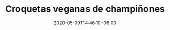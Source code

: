 ---
title: "Croquetas veganas de champiñones"
date: 2020-05-09T14:46:10+06:00
description: "Croquetas veganas de champiñones"
type: "recipe"
image: "images/recipes/croquetas-veganas-champiñones.jpg"
cuisine: Española
suitableForDiet: VeganDiet
categories: finger food
yield: 4 porciones
prepTime: 30
cookTime: 15
totalTime: 45
tags:
  - "champiñones"
  - "puerros"
  - "patatas"
ingredients:
- champiñones
- patatas
- puerro
- pimentón en polvo
- vino blanco
- salsa soja
- perejíl
- aceite de girasol
- agua
- harina
- sal marina
- pimienta negra
directions:
- Limpia y corta los champiñones en cubitos junto al puerro y ponlos en una olla con aceite.
- Cocina a fuego vivo 3 minutos, baja el fuego y añade el vino blanco y las patatas troceadas. 
- Saltea un par de minutos antes de añadir el agua y la salsa de soja, mas una pizca de sal y un poco de pimienta negra, a poder ser recién molida.
- Deja cocinando hasta que las patatas estén completamente blandas y ya no quede líquido. Apaga el fuego y añade perejíl picado, pimentón en polvo y la nata de soja. Mezcla todo hasta obtener una consistencia cremosa pero que conserve los trocitos de champiñones que aportan textura.
- Deja enfriar en la nevera durante 4 horas, una vez fría divide la mezcla en bolitas alargadas de unos 5 cm x 3 cm.
- Pasa cada croqueta por harina, dejándola completamente recubierta. Remueve el exceso de harina para conseguir una costra fina y ligera.
- Calienta el aceite y cuando esté a 180º ve poniendo las croquetas de una en una, para que no se peguen. No pongas demasiadas a la vez.
- Fríe removiendo de vez en cuando con mucho cuidado y cuando tengan un color dorado, retíralas con la ayuda de una espumadera y déjalas escurriendo sobre papel de cocina, para eliminar el exceso de aceite.
---